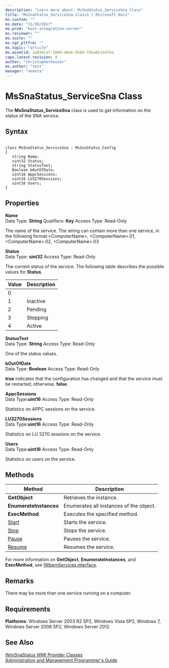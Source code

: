 ```yaml
---
description: "Learn more about: MsSnaStatus_ServiceSna Class"
title: "MsSnaStatus_ServiceSna Class1 | Microsoft Docs"
ms.custom: ""
ms.date: "11/30/2017"
ms.prod: "host-integration-server"
ms.reviewer: ""
ms.suite: ""
ms.tgt_pltfrm: ""
ms.topic: "article"
ms.assetid: 2a036caf-1000-4beb-9566-f85a851447da
caps.latest.revision: 4
author: "christopherhouser"
ms.author: "test"
manager: "anneta"
---
```

# MsSnaStatus_ServiceSna Class
The **MsSnaStatus_ServiceSna** class is used to get information on the status of the SNA service.  
  
## Syntax  
  
```  
  
class MsSnaStatus_ServiceSna : MsSnaStatus_Config  
{  
   string Name;  
   sint32 Status;  
   string StatusText;  
   Boolean bOutOfDate;  
   uint16 AppcSessions;  
   uint16 LU3270Sessions;  
   uint16 Users;  
}  
```  
  
## Properties  
 **Name**  
 Data Type: **String** Qualifiers: **Key** Access Type: Read-Only  
  
 The name of the service. The string can contain more than one service, in the following format:\<ComputerName>, \<ComputerName>.01, \<ComputerName>.02, \<ComputerName>.03  
  
 **Status**  
 Data Type: **sint32** Access Type: Read-Only  
  
 The current status of the service. The following table describes the possible values for **Status**.  
  
|Value|Description|  
|-----------|-----------------|  
|0||  
|1|Inactive|  
|2|Pending|  
|3|Stopping|  
|4|Active|  
  
 **StatusText**  
 Data Type: **String** Access Type: Read-Only  
  
 One of the status values.  
  
 **bOutOfDate**  
 Data Type: **Boolean** Access Type: Read-Only  
  
 **true** indicates that the configuration has changed and that the service must be restarted; otherwise, **false**.  
  
 **AppcSessions**  
 Data Type:**uint16** Access Type: Read-Only  
  
 Statistics on APPC sessions on the service.  
  
 **LU3270Sessions**  
 Data Type:**uint16** Access Type: Read-Only  
  
 Statistics on LU 3270 sessions on the service.  
  
 **Users**  
 Data Type:**uint16** Access Type: Read-Only  
  
 Statistics on users on the service.  
  
## Methods  
  
|Method|Description|  
|------------|-----------------|  
|**GetObject**|Retrieves the instance.|  
|**EnumerateInstances**|Enumerates all instances of the object.|  
|**ExecMethod**|Executes the specified method.|  
|[Start](../core/mssnastatus-servicesna-start-method1.md)|Starts the service.|  
|[Stop](../core/mssnastatus-servicesna-stop-method1.md)|Stops the service.|  
|[Pause](../core/mssnastatus-servicesna-pause-method1.md)|Pauses the service.|  
|[Resume](../core/mssnastatus-servicesna-resume-method2.md)|Resumes the service.|  
  
 For more information on **GetObject**, **EnumerateInstances**, and **ExecMethod**, see [IWbemServices interface](/windows/win32/wmisdk/iwbemservices-methods). 
  
## Remarks  
 There may be more than one service running on a computer.  
  
## Requirements  
 **Platforms**: Windows Server 2003 R2 SP2, Windows Vista SP2, Windows 7, Windows Server 2008 SP2, Windows Server 2012  
  
## See Also  
 [WmiSnaStatus WMI Provider Classes](../core/wmisnastatus-wmi-provider-classes1.md)   
 [Administration and Management Programmer's Guide](./administration-and-management-programmer-s-guide2.md)
